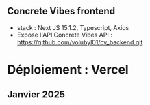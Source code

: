 ## Concrete Vibes frontend
- stack : Next JS 15.1.2, Typescript, Axios
- Expose l'API Concrete Vibes API : https://github.com/volubyl01/cv_backend.git
# Déploiement : Vercel
## Janvier 2025
